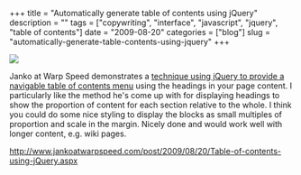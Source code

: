 +++
title = "Automatically generate table of contents using jQuery"
description = ""
tags = ["copywriting", "interface", "javascript", "jquery", "table of contents"]
date = "2009-08-20"
categories = ["blog"]
slug = "automatically-generate-table-contents-using-jquery"
+++



  <div class="notebook-screenshot"><a href="http://www.jankoatwarpspeed.com/post/2009/08/20/Table-of-contents-using-jQuery.aspx"><img src="//media.konigi.com/bluga/wt4a8d2798963a5.jpg"/></a></div><p>Janko at Warp Speed demonstrates a <a href="http://www.jankoatwarpspeed.com/post/2009/08/20/Table-of-contents-using-jQuery.aspx"> technique using jQuery to provide a navigable table of contents menu</a> using the headings in your page content. I particularly like the method he's come up with for displaying headings to show the proportion of content for each section relative to the whole. I think you could do some nice styling to display the blocks as small multiples of proportion and scale in the margin. Nicely done and would work well with longer content, e.g. wiki pages.</p>
    
  <a href="http://www.jankoatwarpspeed.com/post/2009/08/20/Table-of-contents-using-jQuery.aspx">http://www.jankoatwarpspeed.com/post/2009/08/20/Table-of-contents-using-jQuery.aspx</a>
